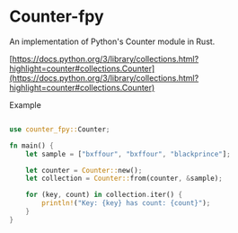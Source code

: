 # Counter-fpy

An implementation of Python's Counter module in Rust.

[https://docs.python.org/3/library/collections.html?highlight=counter#collections.Counter](https://docs.python.org/3/library/collections.html?highlight=counter#collections.Counter)

Example

```rs

use counter_fpy::Counter;

fn main() {
    let sample = ["bxffour", "bxffour", "blackprince"];

    let counter = Counter::new();
    let collection = Counter::from(counter, &sample);

    for (key, count) in collection.iter() {
        println!("Key: {key} has count: {count}");
    }
}

```
